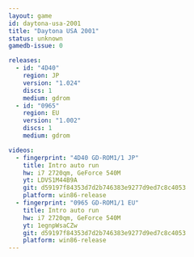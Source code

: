 ```yaml
---
layout: game
id: daytona-usa-2001
title: "Daytona USA 2001"
status: unknown
gamedb-issue: 0

releases:
  - id: "4D40"
    region: JP
    version: "1.024"
    discs: 1
    medium: gdrom
  - id: "0965"
    region: EU
    version: "1.002"
    discs: 1
    medium: gdrom

videos:
  - fingerprint: "4D40 GD-ROM1/1 JP"
    title: Intro auto run
    hw: i7 2720qm, GeForce 540M
    yt: LDVS1M44B9A
    git: d59197f84353d7d2b746383e9277d9ed7c8c4053
    platform: win86-release
  - fingerprint: "0965 GD-ROM1/1 EU"
    title: Intro auto run
    hw: i7 2720qm, GeForce 540M
    yt: 1egnpWsaCZw
    git: d59197f84353d7d2b746383e9277d9ed7c8c4053
    platform: win86-release
---
```

